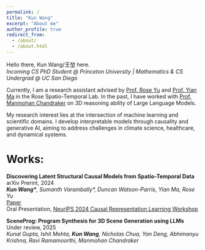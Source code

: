 ```yaml
---
permalink: /
title: "Kun Wang"
excerpt: "About me"
author_profile: true
redirect_from: 
  - /about/
  - /about.html
---
```


Hello there, Kun Wang/王堃 here.\
*Incoming CS PhD Student @ Princeton University | Mathematics & CS Undergrad @ UC San Diego*

Currently, I am a research assistant advised by [Prof. Rose Yu](https://roseyu.com/) and [Prof. Yian Ma](https://sites.google.com/view/yianma/home) in the Rose Spatio-Temporal Lab. In the past, I have worked with [Prof. Manmohan Chandraker](https://cseweb.ucsd.edu/~mkchandraker/) on 3D reasoning ability of Large Language Models. 

My research interest lies at the intersection of machine learning and scientific domains. I develop interpretable models through causality and generative AI, aiming to address challenges in climate science, healthcare, and dynamical systems.  

Works:
======

**Discovering Latent Structural Causal Models from Spatio-Temporal Data** arXiv Prerint, 2024\
***Kun Wang\***, Sumanth Varambally\*, Duncan Watson-Parris, Yian Ma, Rose Yu*\
[Paper](https://arxiv.org/abs/2411.05331) \
Oral Presentation, [NeurIPS 2024 Causal Representation Learning Workshop](https://crl-community.github.io/neurips24)

**SceneProg: Program Synthesis for 3D Scene Generation using 
LLMs** Under review, 2025\
*Kunal Gupta, Ishit Mehta, **Kun Wang**, Nicholas Chua, Yan Deng, Abhimanyu Krishna, Ravi Ramamoorthi, Manmohan Chandraker*
